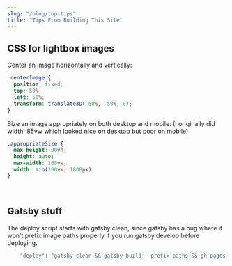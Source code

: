 ```yaml
---
slug: "/blog/top-tips"
title: "Tips From Building This Site"
---
```



## CSS for lightbox images

Center an image horizontally and vertically:
```CSS
.centerImage {
  position: fixed;
  top: 50%;
  left: 50%;
  transform: translate3D(-50%, -50%, 0);
}
```

Size an image appropriately on both desktop and mobile:
(I originally did width: 85vw which looked nice on desktop but poor on mobile)
```CSS
.appropriateSize {
  max-height: 90vh;
  height: auto;
  max-width: 100vw;
  width: min(100vw, 1800px);
}
```

<br>

## Gatsby stuff

The deploy script starts with gatsby clean, since gatsby has a bug where it won't
prefix image paths properly if you run gatsby develop before deploying.

```Javascript
    "deploy": "gatsby clean && gatsby build --prefix-paths && gh-pages -d public -b master"
```
